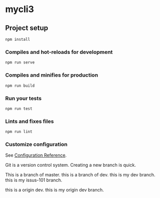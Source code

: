 # mycli3

## Project setup
```
npm install
```

### Compiles and hot-reloads for development
```
npm run serve
```

### Compiles and minifies for production
```
npm run build
```

### Run your tests
```
npm run test
```

### Lints and fixes files
```
npm run lint
```

### Customize configuration
See [Configuration Reference](https://cli.vuejs.org/config/).


Git is a version control system.
Creating a new branch is quick.

This is a branch of master.
this is a branch of dev.
this is my dev branch.
this is my issus-101 branch.

this is a origin dev.
this is my origin dev branch.


